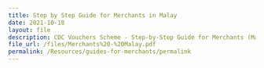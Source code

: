 ```yaml
---
title: Step by Step Guide for Merchants in Malay
date: 2021-10-18
layout: file
description: CDC Vouchers Scheme - Step-by-Step Guide for Merchants (Malay)
file_url: /files/Merchants%20-%20Malay.pdf
permalink: /Resources/guides-for-merchants/permalink
---
```


